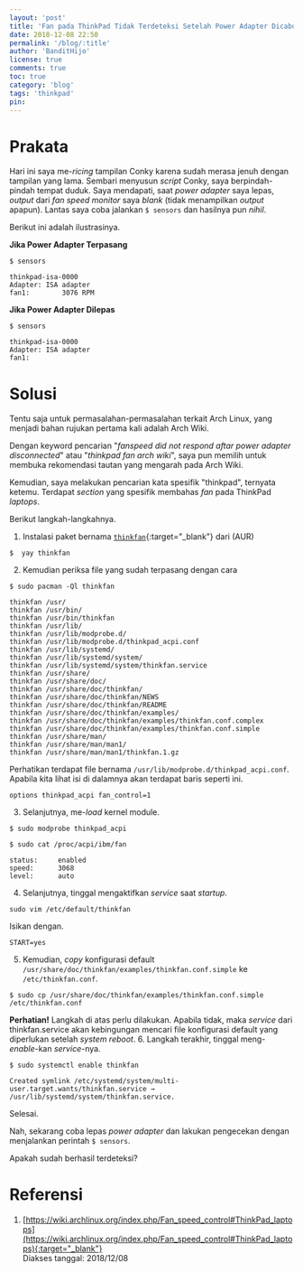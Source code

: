 ```yaml
---
layout: 'post'
title: 'Fan pada ThinkPad Tidak Terdeteksi Setelah Power Adapter Dicabut'
date: 2018-12-08 22:50
permalink: '/blog/:title'
author: 'BanditHijo'
license: true
comments: true
toc: true
category: 'blog'
tags: 'thinkpad'
pin:
---
```


<!-- BANNER OF THE POST -->
<!-- <img class="post&#45;body&#45;img" src="" alt="banner"> -->

# Prakata

Hari ini saya me-*ricing* tampilan Conky karena sudah merasa jenuh dengan tampilan yang lama. Sembari menyusun _script_ Conky, saya berpindah-pindah tempat duduk. Saya mendapati, saat _power adapter_ saya lepas, _output_ dari _fan speed monitor_ saya _blank_ (tidak menampilkan _output_ apapun). Lantas saya coba jalankan `$ sensors` dan hasilnya pun _nihil_.

Berikut ini adalah ilustrasinya.

**Jika Power Adapter Terpasang**

```
$ sensors
```
```
thinkpad-isa-0000
Adapter: ISA adapter
fan1:        3076 RPM
```

**Jika Power Adapter Dilepas**
```
$ sensors
```
```
thinkpad-isa-0000
Adapter: ISA adapter
fan1:
```

# Solusi

Tentu saja untuk permasalahan-permasalahan terkait Arch Linux, yang menjadi bahan rujukan pertama kali adalah Arch Wiki.

Dengan keyword pencarian "_fanspeed did not respond aftar power adapter disconnected_" atau "_thinkpad fan arch wiki_", saya pun memilih untuk membuka rekomendasi tautan yang mengarah pada Arch Wiki.

Kemudian, saya melakukan pencarian kata spesifik "thinkpad", ternyata ketemu. Terdapat _section_ yang spesifik membahas _fan_ pada ThinkPad _laptops_.

Berikut langkah-langkahnya.

1. Instalasi paket bernama [`thinkfan`](https://aur.archlinux.org/packages/thinkfan/){:target="_blank"} dari (AUR)
```
$  yay thinkfan
```
2. Kemudian periksa file yang sudah terpasang dengan cara
```
$ sudo pacman -Ql thinkfan
```
```
thinkfan /usr/
thinkfan /usr/bin/
thinkfan /usr/bin/thinkfan
thinkfan /usr/lib/
thinkfan /usr/lib/modprobe.d/
thinkfan /usr/lib/modprobe.d/thinkpad_acpi.conf
thinkfan /usr/lib/systemd/
thinkfan /usr/lib/systemd/system/
thinkfan /usr/lib/systemd/system/thinkfan.service
thinkfan /usr/share/
thinkfan /usr/share/doc/
thinkfan /usr/share/doc/thinkfan/
thinkfan /usr/share/doc/thinkfan/NEWS
thinkfan /usr/share/doc/thinkfan/README
thinkfan /usr/share/doc/thinkfan/examples/
thinkfan /usr/share/doc/thinkfan/examples/thinkfan.conf.complex
thinkfan /usr/share/doc/thinkfan/examples/thinkfan.conf.simple
thinkfan /usr/share/man/
thinkfan /usr/share/man/man1/
thinkfan /usr/share/man/man1/thinkfan.1.gz
```
Perhatikan terdapat file bernama `/usr/lib/modprobe.d/thinkpad_acpi.conf`.
Apabila kita lihat isi di dalamnya akan terdapat baris seperti ini.
```
options thinkpad_acpi fan_control=1
```
3. Selanjutnya, me-*load* kernel module.
```
$ sudo modprobe thinkpad_acpi
```
```
$ sudo cat /proc/acpi/ibm/fan
```
```
status:		enabled
speed:		3068
level:		auto
```
4. Selanjutnya, tinggal mengaktifkan _service_ saat _startup_.
```
sudo vim /etc/default/thinkfan
```
Isikan dengan.
```
START=yes
```
5. Kemudian, _copy_ konfigurasi default `/usr/share/doc/thinkfan/examples/thinkfan.conf.simple` ke `/etc/thinkfan.conf`.
```
$ sudo cp /usr/share/doc/thinkfan/examples/thinkfan.conf.simple /etc/thinkfan.conf
```
**Perhatian!** Langkah di atas perlu dilakukan. Apabila tidak, maka _service_ dari thinkfan.service akan kebingungan mencari file konfigurasi default yang diperlukan setelah _system reboot_.
6. Langkah terakhir, tinggal meng-*enable*-kan *service*-nya.
```
$ sudo systemctl enable thinkfan
```
```
Created symlink /etc/systemd/system/multi-user.target.wants/thinkfan.service → /usr/lib/systemd/system/thinkfan.service.
```
Selesai.

Nah, sekarang coba lepas _power adapter_ dan lakukan pengecekan dengan menjalankan perintah `$ sensors`.

Apakah sudah berhasil terdeteksi?



# Referensi

1. [https://wiki.archlinux.org/index.php/Fan_speed_control#ThinkPad_laptops](https://wiki.archlinux.org/index.php/Fan_speed_control#ThinkPad_laptops){:target="_blank"}
<br>Diakses tanggal: 2018/12/08
